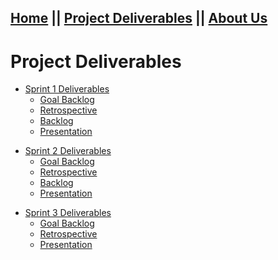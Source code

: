## [Home](README.md) || [Project Deliverables](project-deliverables.md) || [About Us](about-us.md)

# Project Deliverables

<section class="main-content">
      <ul>
        <li><a href="https://github.com/shoffman813/Tutorly/tree/master/deliverables/sprint1">Sprint 1 Deliverables</a>
             <ul>
                  <li><a href="https://github.com/shoffman813/Tutorly/blob/master/deliverables/sprint1/Sprint1GoalBacklog.docx">Goal Backlog</a>
        </li>
            <li><a href="https://github.com/shoffman813/Tutorly/blob/master/deliverables/sprint1/Sprint1Retrospective.docx">Retrospective</a>
        </li>
            <li><a href="https://github.com/shoffman813/Tutorly/blob/master/deliverables/sprint1/backlog">Backlog</a>
        </li>
            <li><a href="https://github.com/shoffman813/Tutorly/blob/master/deliverables/sprint1/sprint1_presentation.pdf">Presentation</a>
                  </li>
             </ul>
      </ul>      
        <ul>
        <li><a href="https://github.com/shoffman813/Tutorly/tree/master/deliverables/sprint2">Sprint 2 Deliverables</a>
             <ul>
                  <li><a href="https://github.com/shoffman813/Tutorly/blob/master/deliverables/sprint2/Sprint2GoalBacklog.docx">Goal Backlog</a>
        </li>
            <li><a href="https://github.com/shoffman813/Tutorly/blob/master/deliverables/sprint2/Sprint2Retrospective.docx">Retrospective</a>
        </li>
            <li><a href="https://github.com/shoffman813/Tutorly/blob/master/deliverables/sprint2/backlog">Backlog</a>
        </li>
            <li><a href="https://github.com/shoffman813/Tutorly/blob/master/deliverables/sprint2/Tutorly%20(Sprint%202).pdf">Presentation</a>
                  </li>
             </ul>
                    </ul>      
        <ul>
        <li><a href="https://github.com/shoffman813/Tutorly/tree/master/deliverables/sprint3">Sprint 3 Deliverables</a>
             <ul>
                  <li><a href="https://github.com/shoffman813/Tutorly/blob/master/deliverables/sprint3/Sprint3GoalBacklog.docx">Goal Backlog</a>
        </li>
            <li><a href="https://github.com/shoffman813/Tutorly/blob/master/deliverables/sprint3/Sprint3Retrospective.docx">Retrospective</a>
            <li><a href="https://github.com/shoffman813/Tutorly/blob/master/deliverables/sprint3/Tutorly-%20Hoffman%2C%20Hawblitzel%2C%20Kimmel%2C%20Parse.pdf">Presentation</a>
                  </li>
             </ul>
